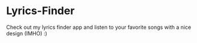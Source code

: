 # Lyrics-Finder
Check out my lyrics finder app and listen to your favorite songs with a nice design (IMHO) :)
